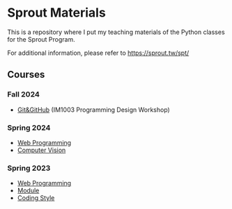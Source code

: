 # Sprout Materials
This is a repository where I put my teaching materials of the Python classes for the Sprout Program.


For additional information, please refer to https://sprout.tw/spt/

## Courses
### Fall 2024
- [Git&GitHub](https://namwoam.github.io/sprout-material/pd2024-git/slide.slides.html#/) (IM1003 Programming Design Workshop)
### Spring 2024
- [Web Programming](https://namwoam.github.io/sprout-material/py2024-taipei-flask/slide.slides.html#/)
- [Computer Vision](https://namwoam.github.io/sprout-material/py2024-taipei-computer_vision/slide.slides.html#/)
### Spring 2023
- [Web Programming](https://namwoam.github.io/sprout-material/py2023-taipei-flask/slide.slides.html#/)
- [Module](https://namwoam.github.io/sprout-material/py2023-taipei-module/slide.slides.html#/)
- [Coding Style](https://namwoam.github.io/sprout-material/py2023-taipei-coding_style/slide.slides.html#/)

